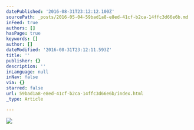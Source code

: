 ```yaml
---
datePublished: '2016-08-31T23:12:12.100Z'
sourcePath: _posts/2016-05-04-59bad1a8-e8ed-41cf-b2ca-14ffc3d66e6b.md
inFeed: true
authors: []
hasPage: true
keywords: []
author: []
dateModified: '2016-08-31T23:12:11.593Z'
title: ''
publisher: {}
description: ''
inLanguage: null
inNav: false
via: {}
starred: false
url: 59bad1a8-e8ed-41cf-b2ca-14ffc3d66e6b/index.html
_type: Article

---
```

![](https://the-grid-user-content.s3-us-west-2.amazonaws.com/43a7dad4-0a7d-46fb-9956-3053f3223176.jpg)